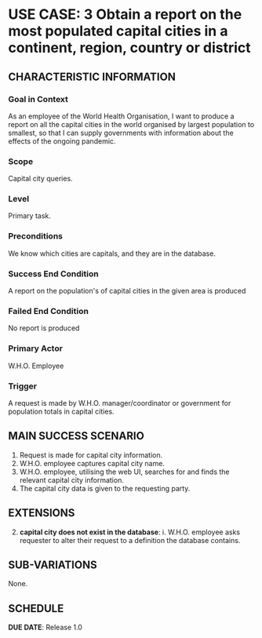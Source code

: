 # USE CASE: 3 Obtain a report on the most populated capital cities in a continent, region, country or district

## CHARACTERISTIC INFORMATION

### Goal in Context


As an employee of the World Health Organisation, I want to produce a report on all the capital cities in the world organised by largest population to smallest, so that I can supply governments with information about the effects of the ongoing pandemic.

### Scope

Capital city queries.

### Level

Primary task.

### Preconditions

We know which cities are capitals, and they are in the database.

### Success End Condition

A report on the population's of capital cities in the given area is produced

### Failed End Condition

No report is produced

### Primary Actor

W.H.O. Employee

### Trigger

A request is made by W.H.O. manager/coordinator or government for population
totals in capital cities.

## MAIN SUCCESS SCENARIO

1. Request is made for capital city information.
2. W.H.O. employee captures capital city name.
3. W.H.O. employee, utilising the web UI, searches for and finds the relevant 
   capital city information.
4. The capital city data is given to the requesting party.

## EXTENSIONS

2. **capital city does not exist in the database**:
    i. W.H.O. employee asks requester to alter their request to a definition the
       database contains.

## SUB-VARIATIONS

None.

## SCHEDULE

**DUE DATE**: Release 1.0
